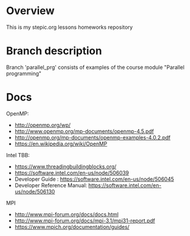 # Overview
This is my stepic.org lessons homeworks repository

# Branch description
Branch 'parallel_prg' consists of examples of the course module "Parallel programming"

# Docs

OpenMP:
* http://openmp.org/wp/
* http://www.openmp.org/mp-documents/openmp-4.5.pdf
* http://openmp.org/mp-documents/openmp-examples-4.0.2.pdf
* https://en.wikipedia.org/wiki/OpenMP

Intel TBB:
* https://www.threadingbuildingblocks.org/
* https://software.intel.com/en-us/node/506039
* Developer Guide : https://software.intel.com/en-us/node/506045
* Developer Reference Manual: https://software.intel.com/en-us/node/506130

MPI
* http://www.mpi-forum.org/docs/docs.html
* http://www.mpi-forum.org/docs/mpi-3.1/mpi31-report.pdf
* https://www.mpich.org/documentation/guides/
